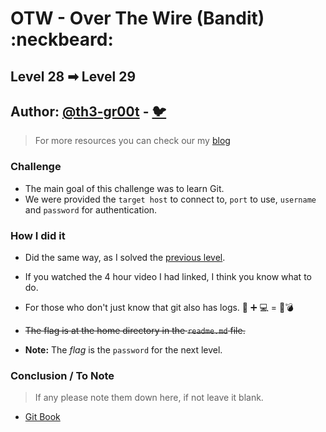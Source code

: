 # OTW - Over The Wire (Bandit) :neckbeard:

## Level 28 ➡ Level 29
## Author: [@th3-gr00t](https://th33-gr00t.tk/) -  [:bird:](https://twitter.com/th3_gr00t/)

> For more resources you can check our my [blog](https://th33gr00t.blogspot.com/)

### Challenge

- The main goal of this challenge was to learn Git.
- We were provided the `target host` to connect to, `port` to use, `username` and `password` for authentication.

### How I did it

- Did the same way, as I solved the [previous level](../Level27/readme.md).
- If you watched the 4 hour video I had linked, I think you know what to do.
- For those who don't just know that git also has logs. 🧠 ➕ 💻 = 🤯💣

- ~~The flag is at the home directory in the `readme.md` file.~~
- **Note:** The *flag* is the `password` for the next level.

### Conclusion / To Note

> If any please note them down here, if not leave it blank. 

- [Git Book](https://git-scm.com/book/en/v2)
